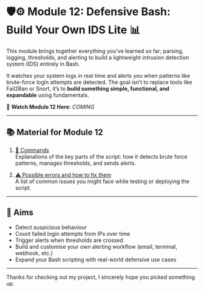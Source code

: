 # 🛡️⚙️ Module 12: Defensive Bash: Build Your Own IDS Lite 📊

This module brings together everything you've learned so far; parsing, logging, thresholds, and alerting to build a lightweight intrusion detection system (IDS) entirely in Bash.

It watches your system logs in real time and alerts you when patterns like brute-force login attempts are detected. The goal isn’t to replace tools like Fail2Ban or Snort, it’s to **build something simple, functional, and expandable** using fundamentals.

🎥 **Watch Module 12 Here**: *COMING*

---

## 📚 Material for Module 12

1. [📖 Commands](./commands.md)  
   Explanations of the key parts of the script: how it detects brute force patterns, manages thresholds, and sends alerts.

2. [⚠ Possible errors and how to fix them](./errors.md)  
   A list of common issues you might face while testing or deploying the script.

---

## 🎯 Aims

- Detect suspicious behaviour
- Count failed login attempts from IPs over time
- Trigger alerts when thresholds are crossed
- Build and customise your own alerting workflow (email, terminal, webhook, etc.)
- Expand your Bash scripting with real-world defensive use cases

---

Thanks for checking out my project, I sincerely hope you picked something up.
